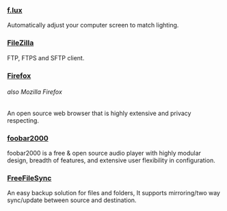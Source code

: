 ### [f.lux](http://stereopsis.com/flux/)

Automatically adjust your computer screen to match lighting.

### [FileZilla](https://filezilla-project.org/)

FTP, FTPS and SFTP client.

### [Firefox](https://www.mozilla.org/en-US/firefox)

###### also Mozilla Firefox

An open source web browser that is highly extensive and privacy respecting.

### [foobar2000](http://www.foobar2000.org/)

foobar2000 is a free & open source audio player with highly modular design, breadth of features, and extensive user flexibility in configuration.

### [FreeFileSync](http://www.freefilesync.org/)

An easy backup solution for files and folders, It supports mirroring/two way sync/update between source and destination.



